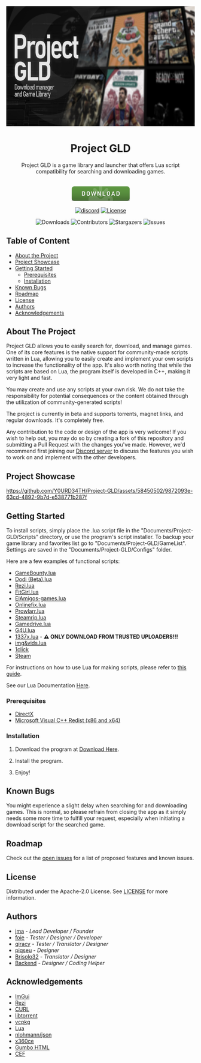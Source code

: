 <div align=center>
  <a href="https://github.com/Y0URD34TH/Project-GLD">
    <img src="https://github.com/Y0URD34TH/Project-GLD/blob/main/Images/favicon.png?raw=true" alt="Logo" width="640" height="320">
  </a>
  <h1 align="center">Project GLD</h1>
  <p>
    Project GLD is a game library and launcher that offers Lua script compatibility for searching and downloading games.
  </p>
<br/>
<a href=https://github.com/Y0URD34TH/Project-GLD/releases/latest/download/GLDSetup.exe>
<img src="https://github.com/Y0URD34TH/Project-GLD/blob/main/Images/dl.png" alt="Download" width="155">
</a>
  
[![discord](https://img.shields.io/badge/Discord-5865F2?style=for-the-badge&logo=discord&logoColor=white)](https://discord.gg/FyH6Z34vcZ)
[![License](https://img.shields.io/badge/license-Apache--2.0-blue?style=for-the-badge)](https://github.com/Y0URD34TH/Project-GLD/blob/main/LICENSE)

![Downloads](https://img.shields.io/github/downloads/Y0URD34TH/Project-GLD/total) ![Contributors](https://img.shields.io/github/contributors/Y0URD34TH/Project-GLD?color=dark-green) ![Stargazers](https://img.shields.io/github/stars/Y0URD34TH/Project-GLD?style=social) ![Issues](https://img.shields.io/github/issues/Y0URD34TH/Project-GLD) 
</div>

## Table of Content

* [About the Project](#about-the-project)
* [Project Showcase](#project-showcase)
* [Getting Started](#getting-started)
  * [Prerequisites](#prerequisites)
  * [Installation](#installation)
* [Known Bugs](#known-bugs)
* [Roadmap](#roadmap)
* [License](#license)
* [Authors](#authors)
* [Acknowledgements](#acknowledgements)

## About The Project


Project GLD allows you to easily search for, download, and manage games. One of its core features is the native support for community-made scripts written in Lua, allowing you to easily create and implement your own scripts to increase the functionality of the app.
It's also worth noting that while the scripts are based on Lua, the program itself is developed in C++, making it very light and fast.

You may create and use any scripts at your own risk. We do not take the responsibility for potential consequences or the content obtained through the utilization of community-generated scripts!

The project is currently in beta and supports torrents, magnet links, and regular downloads.
It's completely free.

Any contribution to the code or design of the app is very welcome! If you wish to help out, you may do so by creating a fork of this repository and submitting a Pull Request with the changes you've made. However, we'd recommend first joining our [Discord server](https://discord.gg/FyH6Z34vcZ) to discuss the features you wish to work on and implement with the other developers.

## Project Showcase





https://github.com/Y0URD34TH/Project-GLD/assets/58450502/9872093e-63cd-4892-9b7d-e538771b287f





## Getting Started

To install scripts, simply place the .lua script file in the "Documents/Project-GLD/Scripts" directory, or use the program's script installer.
To backup your game library and favorites list go to "Documents/Project-GLD/GameList".
Settings are saved in the "Documents/Project-GLD/Configs" folder.

Here are a few examples of functional scripts:

* [GameBounty.lua](https://github.com/Y0URD34TH/Project-GLD/blob/main/Scripts/gamebounty.lua)
* [Dodi (Beta).lua](https://github.com/Y0URD34TH/Project-GLD/blob/main/Scripts/dodi-repacks(beta).lua)
* [Rezi.lua](https://github.com/Y0URD34TH/Project-GLD/blob/main/Scripts/Rezi.lua)
* [FitGirl.lua](https://github.com/Y0URD34TH/Project-GLD/blob/main/Scripts/fitgirl.lua)
* [ElAmigos-games.lua](https://github.com/Y0URD34TH/Project-GLD/blob/main/Scripts/elamigos-games.lua)
* [Onlinefix.lua](https://github.com/Y0URD34TH/Project-GLD/blob/main/Scripts/onlinefix.lua)
* [Prowlarr.lua](https://github.com/Y0URD34TH/Project-GLD/blob/main/Scripts/prowlarr.lua)
* [Steamrip.lua](https://github.com/Y0URD34TH/Project-GLD/blob/main/Scripts/steamrip.lua)
* [Gamedrive.lua](https://github.com/Y0URD34TH/Project-GLD/blob/main/Scripts/gamedrive.lua)
* [G4U.lua](https://github.com/Y0URD34TH/Project-GLD/blob/main/Scripts/g4u.lua)
* [1337x.lua](https://github.com/Y0URD34TH/Project-GLD/blob/main/Scripts/1337x.lua) - **⚠️ ONLY DOWNLOAD FROM TRUSTED UPLOADERS!!!**
* [img&vids.lua](https://github.com/Y0URD34TH/Project-GLD/blob/main/Scripts/img&vids.lua)
* [1click](https://github.com/Y0URD34TH/Project-GLD/blob/main/Scripts/1click.lua)
* [Steam](https://github.com/Y0URD34TH/Project-GLD/blob/main/Scripts/Steam.lua)

For instructions on how to use Lua for making scripts, please refer to [this guide](https://github.com/Y0URD34TH/Project-GLD/blob/main/LuaParams.md).

See our Lua Documentation [Here](https://github.com/Y0URD34TH/Project-GLD/blob/main/LuaParams.md).

### Prerequisites

* [DirectX](https://www.microsoft.com/pt-br/download/details.aspx?id=35)
* [Microsoft Visual C++ Redist (x86 and x64)](https://www.techpowerup.com/download/visual-c-redistributable-runtime-package-all-in-one/)

### Installation

1. Download the program at [Download Here](https://github.com/Y0URD34TH/Project-GLD/releases/latest/download/GLDSetup.exe).

2. Install the program.

3. Enjoy!


## Known Bugs

You might experience a slight delay when searching for and downloading games. This is normal, so please refrain from closing the app as it simply needs some more time to fulfill your request, especially when initiating a download script for the searched game.

## Roadmap

Check out the [open issues](https://github.com/Y0URD34TH/Project-GLD/issues) for a list of proposed features and known issues.

## License

Distributed under the Apache-2.0 License. See [LICENSE](https://github.com/Y0URD34TH/Project-GLD/blob/main/LICENSE) for more information.

## Authors

* [jma](https://github.com/Y0URD34TH) - *Lead Developer / Founder*
* [foie](https://github.com/KaylinOwO) - *Tester / Designer / Developer*
* [qiracy](https://github.com/qiracy) - *Tester / Translator / Designer*
* [piqseu](https://github.com/piqseu) - *Designer*
* [Brisolo32](https://github.com/Brisolo32) - *Translator / Designer*
* [Backend](https://github.com/Backend2121) - *Designer / Coding Helper*

## Acknowledgements

* [ImGui](https://github.com/ocornut/imgui)
* [Rezi](https://rezi.one/)
* [CURL](https://github.com/curl/curl)
* [libtorrent](https://www.libtorrent.org/)
* [vcpkg](https://vcpkg.io/en/)
* [Lua](https://www.lua.org/)
* [nlohmann/json](https://github.com/nlohmann/json)
* [x360ce](https://github.com/x360ce/x360ce)
* [Gumbo HTML](https://github.com/google/gumbo-parser)
* [CEF](https://github.com/chromiumembedded/cef)

